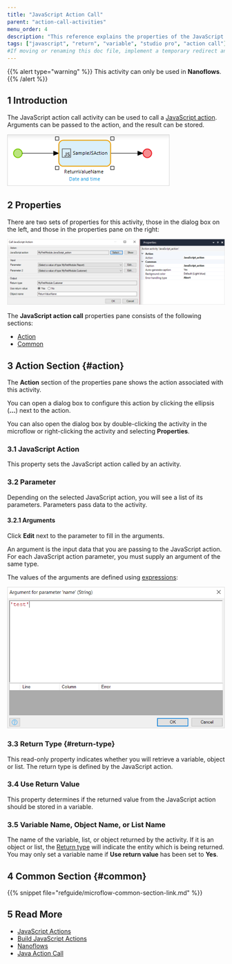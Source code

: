 ```yaml
---
title: "JavaScript Action Call"
parent: "action-call-activities"
menu_order: 4
description: "This reference explains the properties of the JavaScript action call activity."
tags: ["javascript", "return", "variable", "studio pro", "action call"]
#If moving or renaming this doc file, implement a temporary redirect and let the respective team know they should update the URL in the product. See Mapping to Products for more details.
---
```


{{% alert type="warning" %}}
This activity can only be used in **Nanoflows**.
{{% /alert %}}

## 1 Introduction

The JavaScript action call activity can be used to call a [JavaScript action](javascript-actions). Arguments can be passed to the action, and the result can be stored.

![javascript action call properties](attachments/action-call-activities/javascript-call.png)

## 2 Properties

There are two sets of properties for this activity, those in the dialog box on the left, and those in the properties pane on the right:

![JavaScript Action Properties](attachments/action-call-activities/javascript-action-call.png)

The **JavaScript action call** properties pane consists of the following sections:

* [Action](#action)
* [Common](#common)

## 3 Action Section {#action}

The **Action** section of the properties pane shows the action associated with this activity.

You can open a dialog box to configure this action by clicking the ellipsis (**…**) next to the action.

You can also open the dialog box by double-clicking the activity in the microflow or right-clicking the activity and selecting **Properties**.

### 3.1 JavaScript Action

This property sets the JavaScript action called by an activity.

### 3.2 Parameter

Depending on the selected JavaScript action, you will see a list of its parameters. Parameters pass data to the activity. 

#### 3.2.1 Arguments

Click **Edit** next to the parameter to fill in the arguments. 

An argument is the input data that you are passing to the JavaScript action. For each JavaScript action parameter, you must supply an argument of the same type. 

The values of the arguments are defined using [expressions](expressions):

![argument](attachments/action-call-activities/argument-edit.png)

### 3.3 Return Type {#return-type}

This read-only property indicates whether you will retrieve a variable, object or list. The return type is defined by the JavaScript action.

### 3.4 Use Return Value

This property determines if the returned value from the JavaScript action should be stored in a variable.

### 3.5 Variable Name, Object Name, or List Name

The name of the variable, list, or object returned by the activity. If it is an object or list, the [Return type](#return-type) will indicate the entity which is being returned. You may only set a variable name if **Use return value** has been set to **Yes**.

## 4 Common Section {#common}

{{% snippet file="refguide/microflow-common-section-link.md" %}}

## 5 Read More

* [JavaScript Actions](javascript-actions)
* [Build JavaScript Actions](/howto/extensibility/build-javascript-actions)
* [Nanoflows](nanoflows)
* [Java Action Call](java-action-call)
